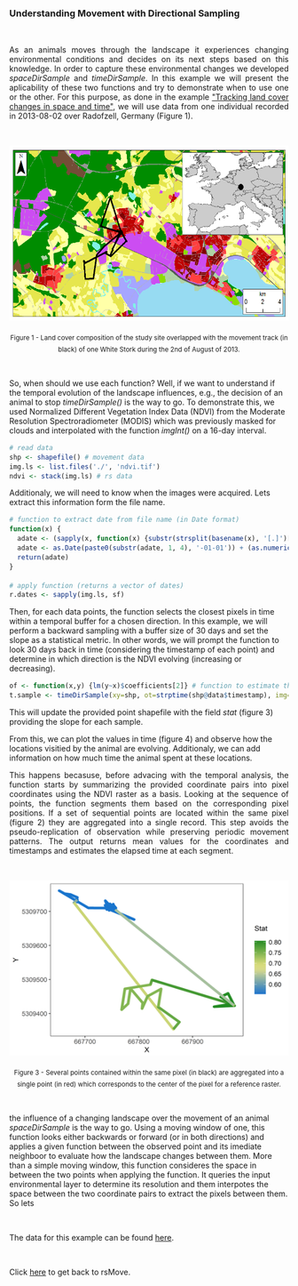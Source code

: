 ### Understanding Movement with Directional Sampling

<br>

<p align="justify">
As an animals moves through the landscape it experiences changing environmental conditions and decides on its next steps based on this knowledge. In order to capture these environmental changes we developed <i>spaceDirSample</i> and <i>timeDirSample</i>. In this example we will present the aplicability of these two functions and try to demonstrate when to use one or the other. For this purpose, as done in the example <a href="https://github.com/RRemelgado/README_data/blob/master/rsMove/example_2.md">"Tracking land cover changes in space and time"</a>, we will use data from one individual recorded in 2013-08-02 over Radofzell, Germany (Figure 1).
</p> 

<br>

<p align="center"><img width="605" height="315" src="https://github.com/RRemelgado/README_data/blob/master/rsMove/Figure-1_example-2.png"></p>

<p align="center"><sub>Figure 1 - Land cover composition of the study site overlapped with the movement track (in black) of one White Stork during the 2nd of August of 2013.</sub></p>

<br>

So, when should we use each function? Well, if we want to understand if the temporal evolution of the landscape influences, e.g., the decision of an animal to stop <i>timeDirSample()</i> is the way to go. To demonstrate this, we used Normalized Different Vegetation Index Data (NDVI) from the Moderate Resolution Spectroradiometer (MODIS) which was previously masked for clouds and interpolated with the function <i>imgInt()</i> on a 16-day interval.

```R
# read data
shp <- shapefile() # movement data
img.ls <- list.files('./', 'ndvi.tif')
ndvi <- stack(img.ls) # rs data
```

Additionaly, we will need to know when the images were acquired. Lets extract this information form the file name.

```R
# function to extract date from file name (in Date format)
function(x) {
  adate <- (sapply(x, function(x) {substr(strsplit(basename(x), '[.]')[[1]][2], 2, 9)})) # aq. date (1)
  adate <- as.Date(paste0(substr(adate, 1, 4), '-01-01')) + (as.numeric(substr(adate, 5, 8))-1) # aq. date (2)
  return(adate)
}

# apply function (returns a vector of dates)
r.dates <- sapply(img.ls, sf)
```

Then, for each data points, the function selects the closest pixels in time within a temporal buffer for a chosen direction. In this example, we will perform a backward sampling with a buffer size of 30 days and set the slope as a statistical metric. In other words, we will prompt the function to look 30 days back in time (considering the timestamp of each point) and determine in which direction is the NDVI evolving (increasing or decreasing).

```R
of <- function(x,y) {lm(y~x)$coefficients[2]} # function to estimate the slope
t.sample <- timeDirSample(xy=shp, ot=strptime(shp@data$timestamp), img=ndvi, rt=r.date, mws=30, dir="bwd", fun=of)
```

This will update the provided point shapefile with the field <i>stat</i> (figure 3) providing the slope for each sample.






From this, we can plot the values in time (figure 4) and observe how the locations visitied by the animal are evolving. Additionaly, we can add information on how much time the animal spent at these locations.







<p align="justify">
This happens becasuse, before advacing with the temporal analysis, the function starts by summarizing the provided coordinate pairs into pixel coordinates using the NDVI raster as a basis. Looking at the sequence of points, the function segments them based on the corresponding pixel positions. If a set of sequential points are located within the same pixel (figure 2) they are aggregated into a single record. This step avoids the pseudo-replication of observation while preserving periodic movement patterns. The output returns mean values for the coordinates and timestamps and estimates the elapsed time at each segment.
</p> 

<br>

<p align="center"><img width="605" height="315" src="https://github.com/RRemelgado/README_data/blob/master/rsMove/Figure-3_example-3.png"></p>

<p align="center"><sub>Figure 3 - Several points contained within the same pixel (in black) are aggregated into a single point (in red) which corresponds to the center of the pixel for a reference raster.</sub></p>

<br>





the influence of a changing landscape over the movement of an animal <i>spaceDirSample</i> is the way to go. Using a moving window of one, this function looks either backwards or forward (or in both directions) and applies a given function between the observed point and its imediate neighboor to evaluate how the landscape changes between them. More than a simple moving window, this function consideres the space in between the two points when applying the function. It queries the input environmental layer to determine its resolution and them interpotes the space between the two coordinate pairs to extract the pixels between them. So lets


<br>

The data for this example can be found <a href="https://github.com/RRemelgado/README_data/blob/master/rsMove/Example_3.zip">here</a>.

<br>

Click  <a href="https://github.com/RRemelgado/rsMove/">here</a> to get back to rsMove.

<br>
